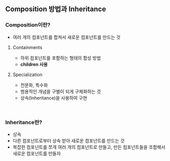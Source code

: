 ## Composition 방법과 Inheritance

### Composition이란?

- 여러 개의 컴포넌트를 합쳐서 새로운 컴포넌트를 만드는 것

1. Containments
   - 하위 컴포넌트를 포함하는 형태의 합성 방법
   - **children 사용**

2. Specialization
   - 전문화, 특수화
   - 범용적인 개념을 구별이 되게 구체화하는 것
   - 상속(Inheritance)을 사용하여 구현

<br/>

### Inheritance란?

- 상속
- 다른 컴포넌트로부터 상속 받아 새로운 컴포넌트를 만드는 것
- 복잡한 컴포넌트를 쪼개 여러 개의 컴포넌트로 만들고, 만든 컴포넌트들을 조합해서 새로운 컴포넌트를 만들자
